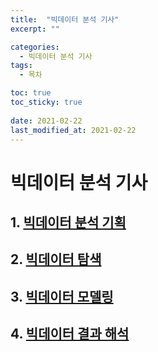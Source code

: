 ```yaml
---
title:  "빅데이터 분석 기사"
excerpt: ""

categories:
  - 빅데이터 분석 기사
tags:
  - 목차

toc: true
toc_sticky: true
 
date: 2021-02-22
last_modified_at: 2021-02-22
---
```


# 빅데이터 분석 기사

## 1. [빅데이터 분석 기획](https://goaswon.github.io/%EB%B9%85%EB%8D%B0%EC%9D%B4%ED%84%B0%20%EB%B6%84%EC%84%9D%20%EA%B8%B0%EC%82%AC/1000BDAnalyzePlan/)
## 2. [빅데이터 탐색](./2000BDExplore.md)
## 3. [빅데이터 모델링](./3000BDModeling.md)
## 4. [빅데이터 결과 해석](./4000BDResultAnalysis.md)
